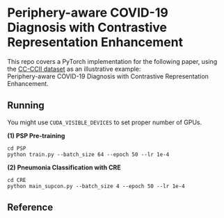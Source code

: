 # Periphery-aware COVID-19 Diagnosis with Contrastive Representation Enhancement

This repo covers a PyTorch implementation for the following paper, using the [CC-CCII dataset](http://ncov-ai.big.ac.cn/download?lang=en) as an illustrative example:  
Periphery-aware COVID-19 Diagnosis with Contrastive Representation Enhancement. 

## Running
You might use `CUDA_VISIBLE_DEVICES` to set proper number of GPUs.

**(1) PSP Pre-training**
```
cd PSP
python train.py --batch_size 64 --epoch 50 --lr 1e-4
```
**(2) Pneumonia Classification with CRE**  
```
cd CRE
python main_supcon.py --batch_size 4 --epoch 50 --lr 1e-4
```

## Reference
```

```
